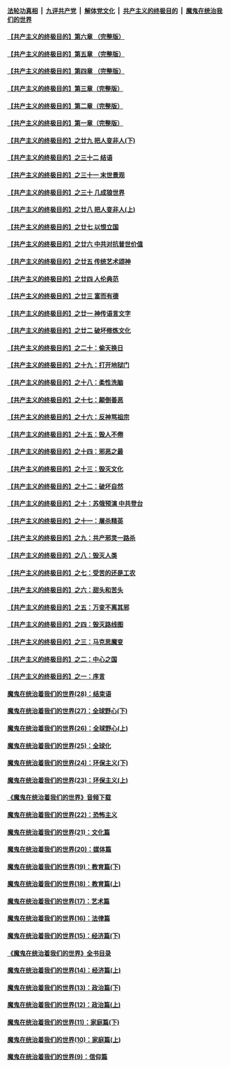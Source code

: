 ####  [法轮功真相](../../../../basic/blob/master/README.md?t=06090301) &nbsp;|&nbsp; [九评共产党](../../../../9ping.md/blob/master/README.md?t=06090301) &nbsp;|&nbsp; [解体党文化](../../../../jtdwh.md/blob/master/README.md?t=06090301)  &nbsp;|&nbsp; [共产主义的终极目的](../../../../gczydzjmd.md/blob/master/README.md?t=06090301) &nbsp;|&nbsp; [魔鬼在统治我们的世界](../../../../mgztzwmdsj.md/blob/master/README.md?t=06090301) 

#### [【共产主义的终极目的】第六章 （完整版）](../pages/nsc422/n11428913.md?t=06090301) 

#### [【共产主义的终极目的】第五章 （完整版）](../pages/nsc422/n11428912.md?t=06090301) 

#### [【共产主义的终极目的】第四章 （完整版）](../pages/nsc422/n11428907.md?t=06090301) 

#### [【共产主义的终极目的】第三章（完整版）](../pages/nsc422/n11428848.md?t=06090301) 

#### [【共产主义的终极目的】第二章（完整版）](../pages/nsc422/n11428831.md?t=06090301) 

#### [【共产主义的终极目的】第一章（完整版）](../pages/nsc422/n11417651.md?t=06090301) 

#### [【共产主义的终极目的】之廿九 把人变非人(下)](../pages/nsc422/n11344140.md?t=06090301) 

#### [【共产主义的终极目的】之三十二 结语](../pages/nsc422/n11360535.md?t=06090301) 

#### [【共产主义的终极目的】之三十一 末世景观](../pages/nsc422/n11351129.md?t=06090301) 

#### [【共产主义的终极目的】之三十 几成狼世界](../pages/nsc422/n11348280.md?t=06090301) 

#### [【共产主义的终极目的】之廿八 把人变非人(上)](../pages/nsc422/n11340492.md?t=06090301) 

#### [【共产主义的终极目的】之廿七 以恨立国](../pages/nsc422/n11336944.md?t=06090301) 

#### [【共产主义的终极目的】之廿六 中共对抗普世价值](../pages/nsc422/n11324785.md?t=06090301) 

#### [【共产主义的终极目的】之廿五 传统艺术颂神](../pages/nsc422/n11296396.md?t=06090301) 

#### [【共产主义的终极目的】之廿四 人伦典范](../pages/nsc422/n11296397.md?t=06090301) 

#### [【共产主义的终极目的】之廿三 富而有德](../pages/nsc422/n11283598.md?t=06090301) 

#### [【共产主义的终极目的】之廿一 神传语言文字](../pages/nsc422/n11263265.md?t=06090301) 

#### [【共产主义的终极目的】之廿二 破坏修炼文化](../pages/nsc422/n11245728.md?t=06090301) 

#### [【共产主义的终极目的】之二十：偷天换日](../pages/nsc422/n11238846.md?t=06090301) 

#### [【共产主义的终极目的】之十九：打开地狱门](../pages/nsc422/n11206376.md?t=06090301) 

#### [【共产主义的终极目的】之十八：柔性洗脑](../pages/nsc422/n11199994.md?t=06090301) 

#### [【共产主义的终极目的】之十七：颠倒善恶](../pages/nsc422/n11179782.md?t=06090301) 

#### [【共产主义的终极目的】之十六：反神骂祖宗](../pages/nsc422/n11166798.md?t=06090301) 

#### [【共产主义的终极目的】之十五：毁人不倦](../pages/nsc422/n11166792.md?t=06090301) 

#### [【共产主义的终极目的】之十四：邪恶之最](../pages/nsc422/n11150249.md?t=06090301) 

#### [【共产主义的终极目的】之十三：毁灭文化](../pages/nsc422/n11135227.md?t=06090301) 

#### [【共产主义的终极目的】之十二：破坏自然](../pages/nsc422/n11135214.md?t=06090301) 

#### [【共产主义的终极目的】之十：苏俄预演 中共登台](../pages/nsc422/n11118424.md?t=06090301) 

#### [【共产主义的终极目的】之十一：屠杀精英](../pages/nsc422/n11118442.md?t=06090301) 

#### [【共产主义的终极目的】之九：共产邪灵一路杀](../pages/nsc422/n11114139.md?t=06090301) 

#### [【共产主义的终极目的】之八：毁灭人类](../pages/nsc422/n11108503.md?t=06090301) 

#### [【共产主义的终极目的】之七：受苦的还是工农](../pages/nsc422/n11101809.md?t=06090301) 

#### [【共产主义的终极目的】之六：甜头和苦头](../pages/nsc422/n11096971.md?t=06090301) 

#### [【共产主义的终极目的】之五：万变不离其邪](../pages/nsc422/n11091285.md?t=06090301) 

#### [【共产主义的终极目的】之四：毁灭路线图](../pages/nsc422/n11086284.md?t=06090301) 

#### [【共产主义的终极目的】之三：马克思魔变](../pages/nsc422/n11061941.md?t=06090301) 

#### [【共产主义的终极目的】之二：中心之国](../pages/nsc422/n11047728.md?t=06090301) 

#### [【共产主义的终极目的】之一：序言](../pages/nsc422/n11086077.md?t=06090301) 

#### [魔鬼在统治着我们的世界(28)：结束语](../pages/nsc422/n10936246.md?t=06090301) 

#### [魔鬼在统治着我们的世界(27)：全球野心(下)](../pages/nsc422/n10928319.md?t=06090301) 

#### [魔鬼在统治着我们的世界(26)：全球野心(上)](../pages/nsc422/n10900318.md?t=06090301) 

#### [魔鬼在统治着我们的世界(25)：全球化](../pages/nsc422/n10788205.md?t=06090301) 

#### [魔鬼在统治着我们的世界(24)：环保主义(下)](../pages/nsc422/n10695307.md?t=06090301) 

#### [魔鬼在统治着我们的世界(23)：环保主义(上)](../pages/nsc422/n10688613.md?t=06090301) 

#### [《魔鬼在统治着我们的世界》音频下载](../pages/nsc422/n10635553.md?t=06090301) 

#### [魔鬼在统治着我们的世界(22)：恐怖主义](../pages/nsc422/n10614727.md?t=06090301) 

#### [魔鬼在统治着我们的世界(21)：文化篇](../pages/nsc422/n10597706.md?t=06090301) 

#### [魔鬼在统治着我们的世界(20)：媒体篇](../pages/nsc422/n10586579.md?t=06090301) 

#### [魔鬼在统治着我们的世界(19)：教育篇(下)](../pages/nsc422/n10564808.md?t=06090301) 

#### [魔鬼在统治着我们的世界(18)：教育篇(上)](../pages/nsc422/n10526970.md?t=06090301) 

#### [魔鬼在统治着我们的世界(17)：艺术篇](../pages/nsc422/n10499093.md?t=06090301) 

#### [魔鬼在统治着我们的世界(16)：法律篇](../pages/nsc422/n10485969.md?t=06090301) 

#### [魔鬼在统治着我们的世界(15)：经济篇(下)](../pages/nsc422/n10469975.md?t=06090301) 

#### [《魔鬼在统治着我们的世界》全书目录](../pages/nsc422/n10464261.md?t=06090301) 

#### [魔鬼在统治着我们的世界(14)：经济篇(上)](../pages/nsc422/n10457370.md?t=06090301) 

#### [魔鬼在统治着我们的世界(13)：政治篇(下)](../pages/nsc422/n10448270.md?t=06090301) 

#### [魔鬼在统治着我们的世界(12)：政治篇(上)](../pages/nsc422/n10444576.md?t=06090301) 

#### [魔鬼在统治着我们的世界(11)：家庭篇(下)](../pages/nsc422/n10440961.md?t=06090301) 

#### [魔鬼在统治着我们的世界(10)：家庭篇(上)](../pages/nsc422/n10435448.md?t=06090301) 

#### [魔鬼在统治着我们的世界(9)：信仰篇](../pages/nsc422/n10432159.md?t=06090301) 


